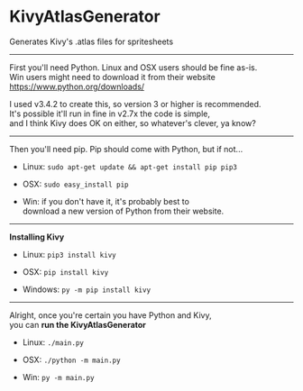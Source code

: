# KivyAtlasGenerator  
Generates Kivy's .atlas files for spritesheets  

------
First you'll need Python.  Linux and OSX users should be fine as-is.  
Win users might need to download it from their website  
https://www.python.org/downloads/  

I used v3.4.2 to create this, so version 3 or higher is recommended.  
It's possible it'll run in fine in v2.7x  the code is simple,  
and I think Kivy does OK on either, so whatever's clever, ya know?  

------
Then you'll need pip.  Pip should come with Python, but if not...

- Linux:
`sudo apt-get update && apt-get install pip pip3`

- OSX:
`sudo easy_install pip`

- Win:
if you don't have it, it's probably best to  
download a new version of Python from their website.  

------
**Installing Kivy**

- Linux:
`pip3 install kivy`

- OSX:
`pip install kivy`

- Windows:
`py -m pip install kivy`

------
Alright, once you're certain you have Python and Kivy,  
you can **run the KivyAtlasGenerator**  

- Linux:
`./main.py`

- OSX:
`./python -m main.py`

- Win:
`py -m main.py`
